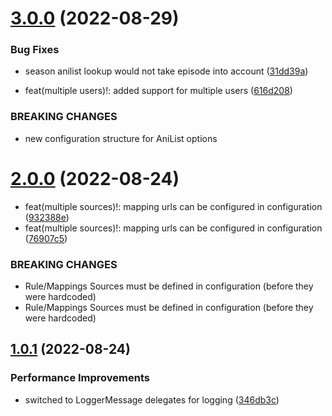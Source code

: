 # [3.0.0](https://github.com/Faustvii/PlexAniListSync/compare/v2.0.0...v3.0.0) (2022-08-29)


### Bug Fixes

* season anilist lookup would not take episode into account ([31dd39a](https://github.com/Faustvii/PlexAniListSync/commit/31dd39aac6ffdaa6960b12fb8bb7be50c7362397))


* feat(multiple users)!: added support for multiple users ([616d208](https://github.com/Faustvii/PlexAniListSync/commit/616d20838b572811f433b1ba32ade7c47cc9e8a6))


### BREAKING CHANGES

* new configuration structure for AniList options

# [2.0.0](https://github.com/Faustvii/PlexAniListSync/compare/v1.0.1...v2.0.0) (2022-08-24)


* feat(multiple sources)!: mapping urls can be configured in configuration ([932388e](https://github.com/Faustvii/PlexAniListSync/commit/932388ea6c62e714a7cb1e706999d21d29b54f75))
* feat(multiple sources)!: mapping urls can be configured in configuration ([76907c5](https://github.com/Faustvii/PlexAniListSync/commit/76907c5aacaf7d0f68f0b082fd5b047a43d2c72a))


### BREAKING CHANGES

* Rule/Mappings Sources must be defined in configuration (before they were hardcoded)
* Rule/Mappings Sources must be defined in configuration (before they were hardcoded)

## [1.0.1](https://github.com/Faustvii/PlexAniListSync/compare/v1.0.0...v1.0.1) (2022-08-24)


### Performance Improvements

* switched to LoggerMessage delegates for logging ([346db3c](https://github.com/Faustvii/PlexAniListSync/commit/346db3c6a9fcc5b8de7f656b6b293a98e2a44f0b))

